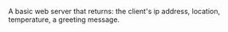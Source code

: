 A basic web server that returns: 
  the client's ip address,
  location,
  temperature,
  a greeting message.
